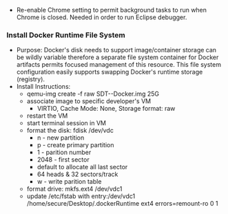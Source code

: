 * Re-enable Chrome setting to permit background tasks to run when Chrome is closed.  Needed in order to run Eclipse debugger.

###  Install Docker Runtime File System
  * Purpose:  Docker's disk needs to support image/container storage can be wildly variable therefore a separate file system container for Docker artifacts permits focused management of this resource.  This file system configuration easily supports swapping Docker's runtime storage (registry).
  * Install Instructions:
    * qemu-img create -f raw SDT-<developerName>-Docker.img 25G
    * associate image to specific developer's VM
      * VIRTIO, Cache Mode: None, Storage format: raw
    * restart the VM
    * start terminal session in VM
    * format the disk: fdisk /dev/vdc
      * n - new partition
      * p - create primary partition
      * 1 - parition number 
      * 2048 - first sector
      * default to allocate all last sector
      * 64 heads & 32 sectors/track
      * w - write parition table
    * format drive: mkfs.ext4 /dev/vdc1
    * update /etc/fstab with entry:/dev/vdc1 /home/secure/Desktop/.dockerRuntime   ext4	errors=remount-ro 0	1

